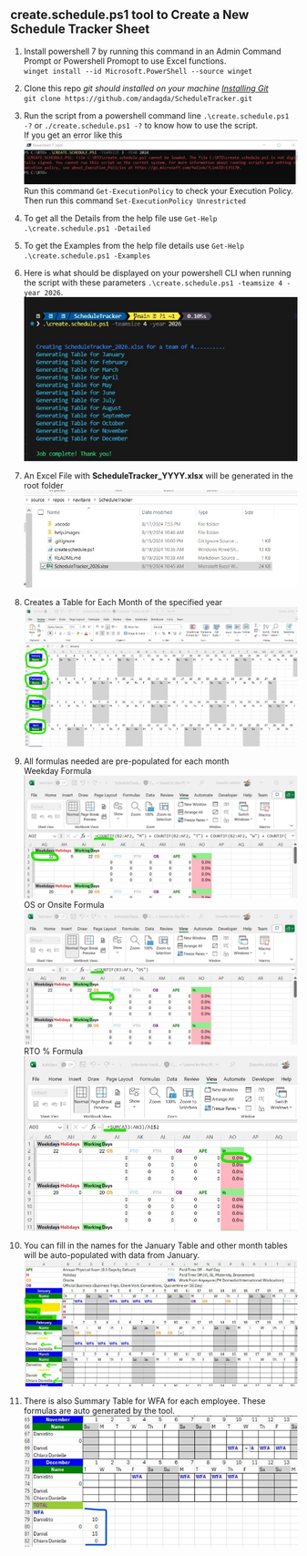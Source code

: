 ## create.schedule.ps1 tool to Create a New Schedule Tracker Sheet


1. Install powershell 7 by running this command in an Admin Command Prompt or Powershell Promopt to use Excel functions.  
`winget install --id Microsoft.PowerShell --source winget`
1. Clone this repo *git should installed on your machine [Installing Git](https://git-scm.com/download/win)*  
`git clone https://github.com/andagda/ScheduleTracker.git`
1. Run the script from a powershell command line 
 `.\create.schedule.ps1 -?`
 or 
 `./create.schedule.ps1 -?` to know how to use the script.  
If you get an error like this  
![image.png](help.images/PowerShellExecutiionPolicyError.png)  
Run this command `Get-ExecutionPolicy` to check your Execution Policy.  
Then run this command `Set-ExecutionPolicy Unrestricted`

1. To get all the Details from the help file use `Get-Help .\create.schedule.ps1 -Detailed` 
1. To get the Examples from the help file details use `Get-Help .\create.schedule.ps1 -Examples`
1. Here is what should be displayed on your powershell CLI when running the script with these parameters `.\create.schedule.ps1 -teamsize 4 -year 2026`.  
![image.jpg](help.images/CLIscreenshot.jpg)
1. An Excel File with **ScheduleTracker_YYYY.xlsx** will be generated in the root folder  
![image.jpg](help.images/ExcelFileSample.jpg)
1. Creates a Table for Each Month of the specified year  
![image.jpg](help.images/ExcelFileMonthsTable.jpg)
1. All formulas needed are pre-populated for each month  
Weekday Formula  
![image.jpg](help.images/ExcelFilesFormulaWeekdays.jpg)  
OS or Onsite Formula  
![image.jpg](help.images/ExcelFilesFormulaOS.jpg)
RTO % Formula  
![image.jpg](help.images/ExcelFileFormulaRTOPercent.jpg)
1. You can fill in the names for the January Table and other month tables will be auto-populated with data from January.    
![image.jpg](help.images/ExcelTablesNamesInJanuaryTable.jpg)  
1. There is also Summary Table for WFA for each employee. These formulas are auto generated by the tool.  
![image.jpg](help.images/ExcelTableWFASummary.jpg)  


 
